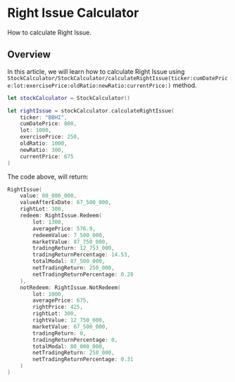 # Right Issue Calculator

How to calculate Right Issue.

## Overview

In this article, we will learn how to calculate Right Issue using ``StockCalculator/StockCalculator/calculateRightIssue(ticker:cumDatePrice:lot:exercisePrice:oldRatio:newRatio:currentPrice:)`` method.

```swift
let stockCalculator = StockCalculator()

let rightIssue = stockCalculator.calculateRightIssue(
    ticker: "BBHI",
    cumDatePrice: 800,
    lot: 1000,
    exercisePrice: 250,
    oldRatio: 1000,
    newRatio: 300,
    currentPrice: 675
)
```

The code above, will return:

```swift
RightIssue(
    value: 80_000_000,
    valueAfterExDate: 67_500_000,
    rightLot: 300,
    redeem: RightIssue.Redeem(
        lot: 1300,
        averagePrice: 576.9,
        redeemValue: 7_500_000,
        marketValue: 87_750_000,
        tradingReturn: 12_753_000,
        tradingReturnPercentage: 14.53,
        totalModal: 87_500_000,
        netTradingReturn: 250_000,
        netTradingReturnPercentage: 0.28
    ),
    notRedeem: RightIssue.NotRedeem(
        lot: 1000,
        averagePrice: 675,
        rightPrice: 425,
        rightLot: 300,
        rightValue: 12_750_000,
        marketValue: 67_500_000,
        tradingReturn: 0,
        tradingReturnPercentage: 0,
        totalModal: 80_000_000,
        netTradingReturn: 250_000,
        netTradingReturnPercentage: 0.31
    )
)
```
